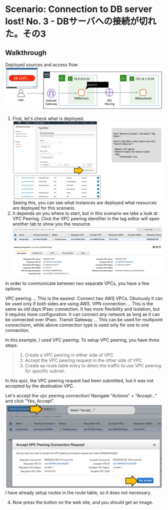 # Scenario: Connection to DB server lost! No. 3 - DBサーバへの接続が切れた。その3

## Walkthrough

Deployed sources and access flow:
![access flow](./asset/08-guide01.jpg)

1. First, let's check what is deployed.
![tag manager](./asset/08-guide02.jpg)
Seeing this, you can see what instances are deployed what resources are deployed for this scenario.
2. It depends on you where to start, but in this scenario we take a look at VPC Peering. Click the VPC peering identifier in the tag editor will open another tab to show you the resource.
![security group](./asset/08-guide03.jpg)

In order to communicate between two separate VPCs, you have a few options:

VPC peering ... This is the easiest. Connect two AWS VPCs. Obviously it can be used only if both sides are using AWS.
VPN connection ... This is the same as old days IPsec connection. It has more flexibility and isolation, but it requires more configuration. It can connect any network as long as it can be connected over IPsec.
Transit Gateway ... This can be used for multipoint connectionn, while above connection type is used only for one to one connection.

In this example, I used VPC peering. To setup VPC peering, you have three steps:
>1. Create a VPC peering in either side of VPC
>2. Accept the VPC peering request in the other side of VPC
>3. Create aa route table entry to direct the traffic to use VPC peering for specific subnet.

In this quiz, the VPC peering request had been submitted, but it was not accepted by the destination VPC.

Let's accept the vpc peering connection! Navigate "Actions" > "Accept..." and click "Yes, Accept".
![answer](./asset/08-guide04.jpg)
I have already setup routes in the route table, so it does not necessary.

4. Now press the button on the web site, and you should get an image.

